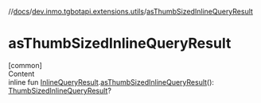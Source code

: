//[docs](../../index.md)/[dev.inmo.tgbotapi.extensions.utils](index.md)/[asThumbSizedInlineQueryResult](as-thumb-sized-inline-query-result.md)



# asThumbSizedInlineQueryResult  
[common]  
Content  
inline fun [InlineQueryResult](../dev.inmo.tgbotapi.types.InlineQueries.InlineQueryResult.abstracts/-inline-query-result/index.md).[asThumbSizedInlineQueryResult](as-thumb-sized-inline-query-result.md)(): [ThumbSizedInlineQueryResult](../dev.inmo.tgbotapi.types.InlineQueries.InlineQueryResult.abstracts/-thumb-sized-inline-query-result/index.md)?  



